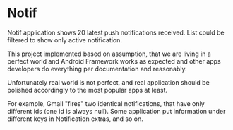 # Notif

Notif application shows 20 latest push notifications received. List could be filtered to show only active notification.

This project implemented based on assumption, that we are living in a perfect world and Android Framework works as expected and other apps developers do everything per documentation and reasonably.

Unfortunately real world is not perfect, and real application should be polished accordingly to the most popular apps at least.

For example, Gmail "fires" two identical notifications, that have only different ids (one id is always null). Some application put information under different keys in Notification extras, and so on. 
